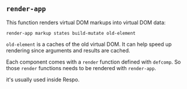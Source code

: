 ## `render-app`

This function renders virtual DOM markups into virtual DOM data:

```cirru
render-app markup states build-mutate old-element
```

`old-element` is a caches of the old virtual DOM.
It can help speed up rendering since arguments and results are cached.

Each component comes with a `render` function defined with `defcomp`.
So those `render` functions needs to be rendered with `render-app`.

it's usually used inside Respo.
